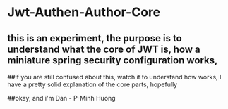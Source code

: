 # Jwt-Authen-Author-Core

## this is an experiment, the purpose is to understand what the core of JWT is, how a miniature spring security configuration works, 
##if you are still confused about this, watch it to understand how works, I have a pretty solid explanation of the core parts, hopefully

##okay, and i'm Dan - P-Minh Huong
